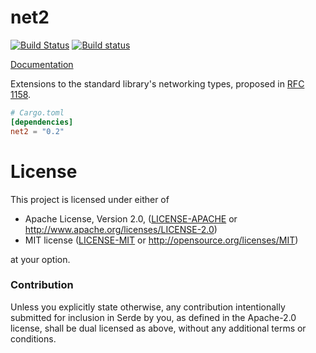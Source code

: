 # net2

[![Build Status](https://travis-ci.org/rust-lang-nursery/net2-rs.svg?branch=master)](https://travis-ci.org/rust-lang-nursery/net2-rs)
[![Build status](https://ci.appveyor.com/api/projects/status/ns78f02jt2uvd2lp?svg=true)](https://ci.appveyor.com/project/alexcrichton/net2-rs)

[Documentation](https://doc.rust-lang.org/net2-rs/)

Extensions to the standard library's networking types, proposed in [RFC
1158][rfc].


[rfc]: https://github.com/alexcrichton/rfcs/blob/net2.1/text/0000-io-net-2.1.md

```toml
# Cargo.toml
[dependencies]
net2 = "0.2"
```

# License

This project is licensed under either of

 * Apache License, Version 2.0, ([LICENSE-APACHE](LICENSE-APACHE) or
   http://www.apache.org/licenses/LICENSE-2.0)
 * MIT license ([LICENSE-MIT](LICENSE-MIT) or
   http://opensource.org/licenses/MIT)

at your option.

### Contribution

Unless you explicitly state otherwise, any contribution intentionally submitted
for inclusion in Serde by you, as defined in the Apache-2.0 license, shall be
dual licensed as above, without any additional terms or conditions.

